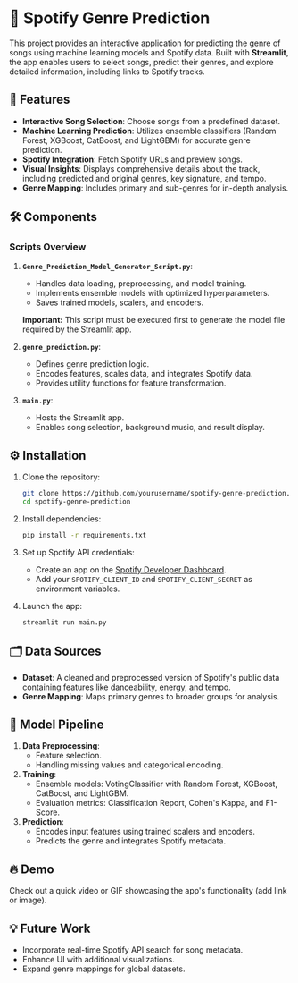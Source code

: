 # 🎵 Spotify Genre Prediction

This project provides an interactive application for predicting the genre of songs using machine learning models and Spotify data. Built with **Streamlit**, the app enables users to select songs, predict their genres, and explore detailed information, including links to Spotify tracks.

## 📜 Features

- **Interactive Song Selection**: Choose songs from a predefined dataset.
- **Machine Learning Prediction**: Utilizes ensemble classifiers (Random Forest, XGBoost, CatBoost, and LightGBM) for accurate genre prediction.
- **Spotify Integration**: Fetch Spotify URLs and preview songs.
- **Visual Insights**: Displays comprehensive details about the track, including predicted and original genres, key signature, and tempo.
- **Genre Mapping**: Includes primary and sub-genres for in-depth analysis.

## 🛠️ Components

### Scripts Overview

1. **`Genre_Prediction_Model_Generator_Script.py`**:
   - Handles data loading, preprocessing, and model training.
   - Implements ensemble models with optimized hyperparameters.
   - Saves trained models, scalers, and encoders.

   **Important:** This script must be executed first to generate the model file required by the Streamlit app.

2. **`genre_prediction.py`**:
   - Defines genre prediction logic.
   - Encodes features, scales data, and integrates Spotify data.
   - Provides utility functions for feature transformation.

3. **`main.py`**:
   - Hosts the Streamlit app.
   - Enables song selection, background music, and result display.

## ⚙️ Installation

1. Clone the repository:
   ```bash
   git clone https://github.com/yourusername/spotify-genre-prediction.git
   cd spotify-genre-prediction
   ```

2. Install dependencies:
   ```bash
   pip install -r requirements.txt
   ```

3. Set up Spotify API credentials:
   - Create an app on the [Spotify Developer Dashboard](https://developer.spotify.com/dashboard/).
   - Add your `SPOTIFY_CLIENT_ID` and `SPOTIFY_CLIENT_SECRET` as environment variables.

4. Launch the app:
   ```bash
   streamlit run main.py
   ```

## 🗂️ Data Sources

- **Dataset**: A cleaned and preprocessed version of Spotify's public data containing features like danceability, energy, and tempo.
- **Genre Mapping**: Maps primary genres to broader groups for analysis.

## 🪪 Model Pipeline

1. **Data Preprocessing**:
   - Feature selection.
   - Handling missing values and categorical encoding.
2. **Training**:
   - Ensemble models: VotingClassifier with Random Forest, XGBoost, CatBoost, and LightGBM.
   - Evaluation metrics: Classification Report, Cohen's Kappa, and F1-Score.
3. **Prediction**:
   - Encodes input features using trained scalers and encoders.
   - Predicts the genre and integrates Spotify metadata.

## 🔥 Demo

Check out a quick video or GIF showcasing the app's functionality (add link or image).

## 💡 Future Work

- Incorporate real-time Spotify API search for song metadata.
- Enhance UI with additional visualizations.
- Expand genre mappings for global datasets.

